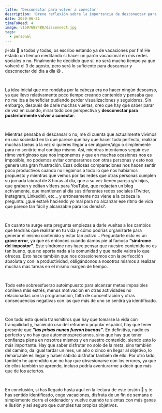 ```yaml
---
title: 'Desconectar para volver a conectar'
description: 'Breve reflexión sobre la importancia de desconectar para posteriormente volver a conectar.'
date: 2020-06-21
timeToRead: 4
image: v1597688488/disconnect.jpg
tags:
  - personal
---
```


¡Hola 👋 a todos y todas, os escribo estando ya de vacaciones por fin! He estado un tiempo meditando si hacer un parón vacacional en mis redes sociales o no. Finalmente he decidido que sí, no será mucho tiempo ya que volveré el 3 de agosto, pero será lo suficiente para descansar y desconectar del día a día 😅 .

<br />

La idea inicial que me rondaba por la cabeza era no hacer ningún descanso, ya que llevo relativamente poco tiempo creando contenido y pensaba que no me iba a beneficiar pudiendo perder visualizaciones y seguidores. Sin embargo, después de darle muchas vueltas, creo que hay que saber parar de vez en cuando, mirar todo con perspectiva y <b>desconectar para posteriormente volver a conectar</b>.

<br />

Mientras pensaba si descansar o no, me di cuenta que actualmente vivimos en una sociedad en la que parece que hay que hacer todo perfecto, realizar muchas tareas a la vez si quieres llegar a ser alguien/algo o simplemente para no sentirte mal contigo mismo. Así, mientras intentamos seguir ese ritmo vertiginoso que nos imponemos y que en muchas ocasiones nos es imposible, no podemos evitar compararnos con otras personas y esto nos genera una gran frustración. Esas odiosas comparaciones nos hacen sentir poco productivos cuando no llegamos a todo lo que nos habíamos propuesto y mientras que vemos por las redes que otras personas cumplen su jornada laboral de 8 horas al día, que a su vez tienen pareja y/o hijos, que graban y editan vídeos para YouTube, que redactan un blog activamente, que mantienen al día sus diferentes redes sociales (Twitter, Instagram, LinkedIn), etc... y erróneamente nos viene a la cabeza la pregunta: ¿qué estaré haciendo yo mal para no alcanzar ese ritmo de vida que parece tan fácil y alcanzable para los demás?.

<br />

En cuanto te surge esta pregunta empiezas a darle vueltas a los cambios que tendrías que realizar en tu vida y cómo podrías organizarte para generar el mismo contenido y estar tan activo... Preguntarte esto es un <b>grave error</b>, ya que es entonces cuando damos pie al famoso <b>“síndrome del impostor”</b>. Este síndrome nos hace pensar que nuestro contenido no es tan bueno, que no aporta nada a la comunidad y que nadie valora lo que ofreces. Esto hace también que nos obsesionemos con la perfección absoluta y con la productividad, obligándonos a nosotros mismos a realizar muchas más tareas en el mismo margen de tiempo.

<br />

Todo este sobreesfuerzo autoimpuesto para alcanzar metas imposibles conlleva más estrés, menos motivación en otras actividades no relacionadas con la programación, falta de concentración y otras consecuencias negativas con las que más de uno se sentirá ya identificado.

<br />

Con todo esto quería transmitiros que hay que tomarse la vida con tranquilidad y, haciendo uso del refranero popular español, hay que tener presente que <i><b>“las prisas nunca fueron buenas”</b></i>. En definitiva, nadie es perfecto y no hay que automenospreciarnos, sino que hay que tener confianza plena en nosotros mismos y en nuestro contenido, siendo esto lo más importante. Hay que saber disfrutar no solo de la meta, sino también del camino, da igual tardar un mes, un año o cinco en llegar al objetivo, lo remarcable es llegar y haber sabido disfrutar también de ello. Por otro lado, también he aprendido que no hay que obsesionarse con los errores, ya que de ellos también se aprende, incluso podría aventurarme a decir que más que de los aciertos.

<br />

En conclusión, si has llegado hasta aquí en la lectura de este tostón 👏 y te has sentido identificado, coge vacaciones, disfruta de un fin de semana o simplemente cierra el ordenador y vuelve cuando te sientas con más ganas e ilusión y así seguro que cumples tus propios objetivos.
